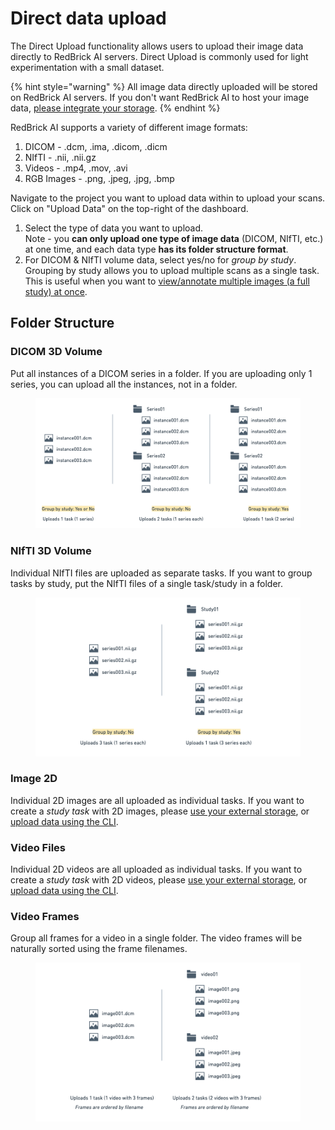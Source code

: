 # Direct data upload

The Direct Upload functionality allows users to upload their image data directly to RedBrick AI servers. Direct Upload is commonly used for light experimentation with a small dataset.&#x20;

{% hint style="warning" %}
All image data directly uploaded will be stored on RedBrick AI servers. If you don't want RedBrick AI to host your image data, [please integrate your storage](import-cloud-data.md).
{% endhint %}

RedBrick AI supports a variety of different image formats:&#x20;

1. DICOM - .dcm, .ima, .dicom, .dicm
2. NIfTI - .nii, .nii.gz
3. Videos - .mp4, .mov, .avi
4. RGB Images - .png, .jpeg, .jpg, .bmp

Navigate to the project you want to upload data within to upload your scans. Click on "Upload Data" on the top-right of the dashboard.&#x20;

1. Select the type of data you want to upload. \
   Note - you **can only upload one type of image data** (DICOM, NIfTI, etc.) at one time, and each data type **has its folder structure format**.
2. For DICOM & NIfTI volume data, select yes/no for _group by study_. Grouping by study allows you to upload multiple scans as a single task. This is useful when you want to [view/annotate multiple images (a full study) at once](https://docs.redbrickai.com/annotation/overview#how-tasks-work-with-dicom-annotation).&#x20;

## Folder Structure

### DICOM 3D Volume

Put all instances of a DICOM series in a folder. If you are uploading only 1 series, you can upload all the instances, not in a folder.&#x20;

<figure><img src="../.gitbook/assets/Label evaluation (8).png" alt=""><figcaption></figcaption></figure>

### NIfTI 3D Volume

Individual NIfTI files are uploaded as separate tasks. If you want to group tasks by study, put the NIfTI files of a single task/study in a folder.&#x20;

<figure><img src="../.gitbook/assets/Label evaluation (6).png" alt=""><figcaption></figcaption></figure>

### Image 2D

Individual 2D images are all uploaded as individual tasks. If you want to create a _study task_ with 2D images, please [use your external storage](import-cloud-data.md), or [upload data using the CLI](../python-sdk/cli-overview/importing-data/).

### Video Files

Individual 2D videos are all uploaded as individual tasks. If you want to create a _study task_ with 2D videos, please [use your external storage](import-cloud-data.md), or [upload data using the CLI](../python-sdk/cli-overview/importing-data/).

### Video Frames

Group all frames for a video in a single folder. The video frames will be naturally sorted using the frame filenames.&#x20;

<figure><img src="../.gitbook/assets/Label evaluation (5).png" alt=""><figcaption></figcaption></figure>
